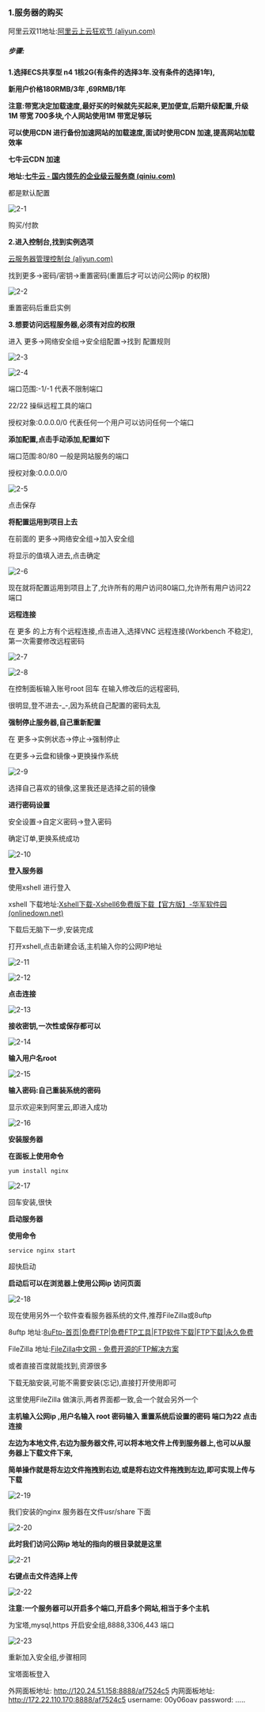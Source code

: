 ### 1.服务器的购买

阿里云双11地址:[阿里云上云狂欢节 (aliyun.com)](https://www.aliyun.com/activity/1111/?spm=5176.13735996.J_5078547970.1.5a943c60Sa6SDi)



##### 步骤:

**1.选择ECS共享型 n4 1核2G(有条件的选择3年.没有条件的选择1年),**

**新用户价格180RMB/3年 ,69RMB/1年**

**注意:带宽决定加载速度,最好买的时候就先买起来,更加便宜,后期升级配置,升级 1M 带宽 700多块,个人网站使用1M 带宽足够玩**

**可以使用CDN 进行备份加速网站的加载速度,面试时使用CDN 加速,提高网站加载效率**

**七牛云CDN 加速**

**地址:[七牛云 - 国内领先的企业级云服务商 (qiniu.com)](https://www.qiniu.com/)**

都是默认配置

![2-1](D:\学习\wanye\服务器与域名购买使用\img\2-1.png)

购买/付款

**2.进入控制台,找到实例选项**

[云服务器管理控制台 (aliyun.com)](https://ecs.console.aliyun.com/#/server/region/cn-shenzhen)

找到更多->密码/密钥->重置密码(重置后才可以访问公网ip 的权限)

![2-2](D:\学习\wanye\服务器与域名购买使用\img\2-2.png)

重置密码后重启实例

**3.想要访问远程服务器,必须有对应的权限**

进入 更多->网络安全组->安全组配置->找到 配置规则

![2-3](D:\学习\wanye\服务器与域名购买使用\img\2-3.png)

![2-4](D:\学习\wanye\服务器与域名购买使用\img\2-4.png)

端口范围:-1/-1  代表不限制端口

22/22 操纵远程工具的端口

授权对象:0.0.0.0/0 代表任何一个用户可以访问任何一个端口

**添加配置,点击手动添加,配置如下**

端口范围:80/80  	一般是网站服务的端口

授权对象:0.0.0.0/0

![2-5](D:\学习\wanye\服务器与域名购买使用\img\2-5.png)

点击保存

**将配置运用到项目上去**

在前面的 更多->网络安全组->加入安全组

将显示的值填入进去,点击确定

![2-6](D:\学习\wanye\服务器与域名购买使用\img\2-6.png)

现在就将配置运用到项目上了,允许所有的用户访问80端口,允许所有用户访问22端口

**远程连接**

在 更多 的上方有个远程连接,点击进入,选择VNC 远程连接(Workbench 不稳定),第一次需要修改远程密码

![2-7](D:\学习\wanye\服务器与域名购买使用\img\2-7.png)

![2-8](D:\学习\wanye\服务器与域名购买使用\img\2-8.png)

在控制面板输入账号root 回车 在输入修改后的远程密码,

很明显,登不进去-_-,因为系统自己配置的密码太乱

**强制停止服务器,自己重新配置**

在 更多->实例状态->停止->强制停止

在更多->云盘和镜像->更换操作系统

![2-9](D:\学习\wanye\服务器与域名购买使用\img\2-9.png)

选择自己喜欢的镜像,这里我还是选择之前的镜像

**进行密码设置**

安全设置->自定义密码->登入密码

确定订单,更换系统成功

![2-10](D:\学习\wanye\服务器与域名购买使用\img\2-10.png)

**登入服务器**

使用xshell 进行登入

xshell 下载地址:[Xshell下载-Xshell6免费版下载【官方版】-华军软件园 (onlinedown.net)](https://www.onlinedown.net/soft/36383.htm)

下载后无脑下一步,安装完成

打开xshell,点击新建会话,主机输入你的公网IP地址

![2-11](D:\学习\wanye\服务器与域名购买使用\img\2-11.png)

![2-12](D:\学习\wanye\服务器与域名购买使用\img\2-12.png)

**点击连接**

![2-13](D:\学习\wanye\服务器与域名购买使用\img\2-13.png)

**接收密钥,一次性或保存都可以**

![2-14](D:\学习\wanye\服务器与域名购买使用\img\2-14.png)

**输入用户名root**

![2-15](D:\学习\wanye\服务器与域名购买使用\img\2-15.png)

**输入密码:自己重装系统的密码**

显示欢迎来到阿里云,即进入成功

![2-16](D:\学习\wanye\服务器与域名购买使用\img\2-16.png)

**安装服务器**

**在面板上使用命令**

```
yum install nginx
```

![2-17](D:\学习\wanye\服务器与域名购买使用\img\2-17.png)

回车安装,很快

**启动服务器**

**使用命令**

```
service nginx start
```

超快启动

**启动后可以在浏览器上使用公网ip  访问页面**

![2-18](D:\学习\wanye\服务器与域名购买使用\img\2-18.png)

现在使用另外一个软件查看服务器系统的文件,推荐FileZilla或8uftp

8uftp 地址:[8uFtp-首页|免费FTP|免费FTP工具|FTP软件下载|FTP下载|永久免费](http://www.8u.cn/)

FileZilla 地址:[FileZilla中文网 - 免费开源的FTP解决方案](https://www.filezilla.cn/)

或者直接百度就能找到,资源很多

下载无脑安装,可能不需要安装(忘记),直接打开使用即可

这里使用FileZilla 做演示,两者界面都一致,会一个就会另外一个

**主机输入公网ip ,用户名输入 root 密码输入 重置系统后设置的密码 端口为22 点击连接**

**左边为本地文件,右边为服务器文件,可以将本地文件上传到服务器上,也可以从服务器上下载文件下来,**

**简单操作就是将左边文件拖拽到右边,或是将右边文件拖拽到左边,即可实现上传与下载**

![2-19](D:\学习\wanye\服务器与域名购买使用\img\2-19.png)

我们安装的nginx 服务器在文件usr/share 下面

![2-20](D:\学习\wanye\服务器与域名购买使用\img\2-20.png)

**此时我们访问公网ip 地址的指向的根目录就是这里**

![2-21](D:\学习\wanye\服务器与域名购买使用\img\2-21.png)

**右键点击文件选择上传**

![2-22](D:\学习\wanye\服务器与域名购买使用\img\2-22.png)

**注意:一个服务器可以开启多个端口,开启多个网站,相当于多个主机**

为宝塔,mysql,https 开启安全组,8888,3306,443 端口

![2-23](D:\学习\wanye\服务器与域名购买使用\img\2-23.png)

重新加入安全组,步骤相同

宝塔面板登入

外网面板地址: http://120.24.51.158:8888/af7524c5
内网面板地址: http://172.22.110.170:8888/af7524c5
username: 00y06oav
password: .....

